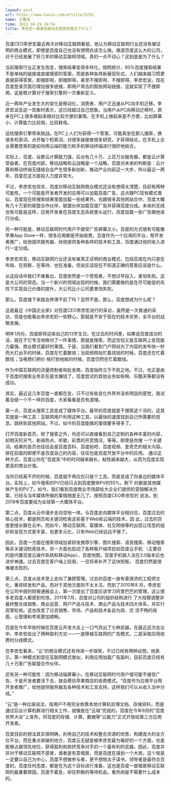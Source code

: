 ```yaml
---
layout: post
url: https://www.huxiu.com/article/5255
name: 王春龙
time: 2012-10-29 16:54
title: 李彦宏一直看低移动互联网究竟为了什么？
---
```

百度CEO李彦宏最近再次对移动互联网看低，他认为移动互联网行业还没有被证明的商业模式，即使是百度自己也没有想明白该怎么做。难道百度这么大的公司，对于已经发展了好几年的移动互联网领域，真的一点不动心？这到底是为了什么？

当前搜索行业正发生改变，搜索结果变得多样化，按照统计，80%百度搜索结果不是单纯的链接或直接搜索的答案，而是各种各样新展现形式，人们越来越习惯更直接获得答案，即搜即用，即搜即得，甚至不搜即用、不搜即得。李彦宏说，现在百度登录页面已增加很多链接，即用户常去的那些网站链接，这就实现了不搜即用，这是框计算对于搜索引擎的一次重新定义。

近一两年产业发生大的变化是移动化，消费者、用户正迅速从PC向手机迁移。李彦宏谈及这一现象时表示，这已经超过自己想象。当用户从PC向移动迁移时，原来在PC上很多做起来相对比较方便的事情，在手机上做起来是不方便，比如屏幕小、计算能力比较弱，比较耗电。

这给搜索引擎带来挑战。在PC上人们为获得一个答案，可能真坐在那儿搜索，换很多检索词，点开每个检索词，对很多链接做很多研究，才获得结论，在手机上企业需要思索的是如何用云端的能力和手机移动终端进行很好地结合。

实际上，百度、谷歌云计算能力强，后台有几十万、上百万台服务器，都是云计算受益者。在百度内部，移动战略和云战略是一个战略，百度对未来的判断是：云计算和移动终端无缝结合会产生很多新创新，推动产业向前迈一大步，所以最近一两年，百度在这方面投入力度非常大。

不过，李彦宏也坦言，百度对移动互联网商业模式还没有想得太清楚，目前有两种可能性，一个可能是开发者开发的应用可以加载百度广告，这点跟PC现有模式类似，百度现在除搜索结果里面加载一些结果外，也跟很多其他网站合作，百度大概有几十万家的联盟合作伙伴，联盟伙伴加载百度广告并获得百度分成。未来的无线也有可能是这样，应用开发者在百度生态系统里头运行，百度加载一些广告跟他进行分成。

另一种可能是，移动互联网时代用户不接受广告屏幕又小。百度的方式很有可能像苹果App Store一样，很多应用都是开始收费。百度作为一个应用的平台，帮开发者推广，给他提供服务器、给他提供各种各样的技术和工具，百度通过他的收入进行一定分成。

李彦宏坦言，移动互联网行业还没有被真正证明的商业模式，包括百度在内只是在布局、在观察、在等待、也在准备，但说实话现在不知道正确的答案应该是什么。

从这段话中我们不难看出，百度依然是一个旁观者，不想过早投入，害怕失败。这是大公司的常态。当一个新兴的领域出现的时候，我们需要做的是在尽可能低的风险下实现自己价值的提升，大公司比小公司更害怕失败。

那么，百度接下来就会停滞不前了吗？显然不是。那么，百度想成为什么呢？

这是最近《中国企业家》对百度CEO李彦宏进行的采访，虽然是一次普通的采访，但是也能看出李彦宏的一些野心，那就是不安于现在的技术优势，全平台的战略发展。

明年1月份，百度即将迎来自己的13岁生日。在过去的时间里，如果说百度成功的话，就在于它专注地做对了一件事情，那就是搜索，而这恰恰又是互联网上变现能力最强、商业模式最好的事情。于是，当我们看到门户网站为了内容的发布快一秒而大打出手的时候，百度在忙着数钱；当视频网站忙着烧钱的时候，百度还在忙着数钱；当电商们把价 格打到地板的时候，百度仍然在忙着数钱。

作为中国互联网的流量控制者和批发商，百度始终立于不败之地。不过，也正是由于百度的搜索业务实在是太赚钱了，百度尝试的其他业务如有啊、乐酷天等都没有成功。

其实，最近这几年百度一直都在变，只不过有些变化外界并没有明显的感觉，我试着总结一个不一样的百度，大家看看是否有道理。

第一点，百度从搜索工具变成了媒体平台。最早的百度就是干搜索这个活的，这其实就是一种工具：互联网用户利用这种工具，以最快的速度找到自己所需要的信息，跳转到其他网站。不过，如今的百度能做的事情要多得多了。

打开百度新首页，除了搜索之外，你还可以直接看到自己定制的各种丰富的内容，如明天的天气、新闻热点、听歌，彩票的开奖情况，等等。即使是你搜 一个关键词，结果的首页也往往会是百度百科、百度贴吧、百度视频、爱奇艺的相关内容。排在前面的即使不是百度自己的内容，往往也是百度开放平台中的应用。 通过这种方式，百度让你在“百度系”中的时间越来越长，粘性越来越大，从而为百度实现更高的商业价值。

当你已经离不开的时候，百度就不再仅仅只是个工具，而是变成了你身边的媒体平台。实际上，如今搜索的PV已经只占到百度整体PV的55%，剩下 的都是其他媒体产生的PV了。如今，我们看到百度商业市场部给大企业们提供的营销解决方案，已经与当年媒体所做的事情相差无几了。按照百度CEO李彦宏的 说法，到2019年百度要成为全球第一大媒体平台。

第二点，百度从云中漫步走向空地一体。与百度走向媒体平台相对应，百度过去的核心技术，都是网页和关键词检索这些基于Web和云端的技术。因 此，过去的百度更擅长飘在云中。而如今，移动互联网、富媒体、社交网络等的出现让信息的组织和呈现方式更丰富，也更多元化，只有Web已经远远不够了。

因此，百度一方面在搜索领域加紧研发推荐引擎、图片搜索、语音搜索、移动搜索等非关键词检索技术，另一方面也启动了各种客户端项目如百度云手机 （主要目的是内置百度云操作系统和移动App）、百度地图，百度手机输入法在3.0版本后也进步神速。过去百度在客户端上较弱，一旦将来补齐了这块短板， 百度仍然是很难被击败的。

第三点，百度从技术至上走向了兼顾管理。过去的百度一直有着很浓的工程师文化，重视研发和产品，而对于其他方面则不太关注。而到了2010年8 月，李彦宏在公司中层的财报通报会上，第一次提出了百度应该学习阿里巴巴的管理，这让很多老百度人都感到吃惊。2011年7月，百度对公司的组织结构进行 了大规模调整并最终整合成销售、商业运营、用户产品与技术、商业产品与技术四大体系，并实行高管轮岗。这也改变了过去销售、市场、产品和技术各自为政、交 流不畅的局面，让管理和考核更加顺畅。

百度在今年早些时候在百度云开发大会上一口气亮出了七种武器。在最近这次会议中，李彦宏给出了两种盈利方式——一是移植互联网的广告模式，二是采取应用收费的分成模式。

在李彦宏看来，“云”的商业模式还有待进一步探索，不过已经有两种设想。他表示，第一种模式和现在互联网模式类似，利用应用加载广告盈利，目前百度已经有几十万家广告联盟合作伙伴。

还有另一种可能性：因为移动端屏幕小，在移动互联网时代用户很可能不接受广告，于是开发者要活下去，就会模仿苹果商店的收费模式。“百度作为应用平台帮开发者推广，给他提供服务器及各种技术和工具支持，这样我们可以从收入当中分成。”

“云”是一种比喻说法，指用户不用完全依靠本地计算机处理文档、存储资料，而是通过后台计算机群进行相关工作，就像是在“云端”完成的。百度在今年9月的“百度世界大会”上宣布，将百度的存储、计算、数据等“云能力”正式开放给第三方应用开发者。

百度目前的想法其实很明确，利用自己的技术和整合资源的优势，构建庞大的全方位平台，而在重点突破的地方，百度云无疑是被李彦宏最为看好的一个方面，也是能够占据领先地位，获得盈利和排挤竞争对手的一个最有利的武器。因此，百度并非对于移动互联网不感冒，或者是有意唱衰，而是百度在谋划一个大局，这个局是一定要以自己为中心，百度不想做参与者，更不想陪太子读书，领导者是最符合百度的，百度任何态度，都是在为这个目标进行准备，这也是百度一直唱衰移动互联网的最重要原因。百度不着急，却在积极的等待机会。看热闹是不需要什么成本的。

